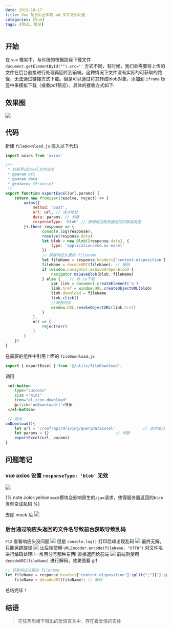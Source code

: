 ```yaml
---
date: 2019-10-17
title: Vue 配合后台实现 wd 文件导出功能
categories: [Vue]
tags: [导出, 笔记]
---
```


## 开始
在 `vue` 框架中，与传统的根据路径下载文件 `document.getElementById("").src=''` 方式不同，有时候，我们会需要将上传的文件在后台直接进行处理再回传到前端，这种情况下文件没有实际的可获取的路径，无法通过链接方式下载。但是可以通过将其转成blob对象，添加到 `iframe` 标签中来模拟下载（或者pdf预览）。具体的接收方式如下:

## 效果图
![](https://cdn.jsdelivr.net/gh/xiangshu233/blogAssets@4558c546d365b220a822fe2c5d93f143eab53972/2020/10/14/0f0b293e3508d8d69dae7c886fb13c98.png)

## 代码

新建 `fileDownload.js` 插入以下代码
```js
import axios from 'axios'

/**
 * 封装导出Excel文件请求
 * @param url
 * @param data
 * @returns {Promise}
 */
export function exportExcel(url,params) {
	return new Promise((resolve, reject) => {
		axios({
			method: 'post',
			url: url, // 请求地址
			data: params, // 参数
			responseType: 'blob' // 表明返回服务器返回的数据类型
		}).then( response => {
				console.log(response);
				resolve(response.data)
				let blob = new Blob([response.data], {
					type: 'application/vnd.ms-excel'
				})
				// 获取响应头里的 filename
				let fileName = response.headers['content-disposition'].split(";")[1].split("filename=")[1];
				fileName = decodeURI(fileName);	// 解码
				if (window.navigator.msSaveOrOpenBlob) {
					navigator.msSaveBlob(blob, fileName)
				} else {	// 非 ie下载
					var link = document.createElement('a')
					link.href = window.URL.createObjectURL(blob)
					link.download = fileName
					link.click()
					//释放内存
					window.URL.revokeObjectURL(link.href)
				}
			},
			err => {
				reject(err)
			}
		)
	})
}
```
在需要的组件中引用上面的 `fileDownload.js`
```js
import { exportExcel } from '@/utils/fileDownload';
```
调用

```html
 <el-button
 	type="success"
 	size ="mini"
 	icon="el-icon-download"
 	@click='onDownload()'>导出
 </el-button>
```

```js
 // 导出
onDownload(){
    let url = '/roof/api/driving/queryDataExcel'  			// 请求接口
    let params = {} 							// 参数
    exportExcel(url, params)
}
```

## 问题笔记

### vue axios 设置 `responseType: 'blob'` 无效
![](https://cdn.jsdelivr.net/gh/xiangshu233/blogAssets@ab59656b8af824691ea6f81aae2aee9205212306/2020/10/14/24d7bdf2bb071e0ef9dfe37a65711f1c.png)


{% note color:yellow `mock`模块会影响原生的`ajax`请求，使得服务器返回的`blob`类型变成乱码 %}

去除 mock 后
![](https://cdn.jsdelivr.net/gh/xiangshu233/blogAssets@809e3021f73776dda6686a6191573d038a646b60/2020/10/14/84de21e5029c15794cd3b76c285b2ecb.png)

### 后台通过响应头返回的文件名导致前台获取导致乱码
`F12` 查看响应头没问题
![](https://cdn.jsdelivr.net/gh/xiangshu233/blogAssets@f9f092c8fc1d0fa54c5a3d8bfd43fecdca2989bc/2020/10/14/70e5329ffd07d4b4496942c2875d3cdb.png)
但是 `console.log()` 打印后却出现乱码
![](https://cdn.jsdelivr.net/gh/xiangshu233/blogAssets@48446677b1bd0f32a33a8d7f937588fccacc53f7/2020/10/14/887615754f29892a4938847ed648aec3.png)
最终无解，只能另辟蹊径
![](https://cdn.jsdelivr.net/gh/xiangshu233/blogAssets@25190c0ab019774b0f6e7260b2073c49f8c9d437/2020/10/14/2f9525c32fd25207d49d853ef64c1f39.png)
让后端使用 `URLEncoder.encode(fileName, "UTF8")` 对文件名进行编码处理!!一堆百分号那种东西!!直接返回给前端
![](https://cdn.jsdelivr.net/gh/xiangshu233/blogAssets@678b453cd77d7b105847979969830435325a797c/2020/10/14/caf5e5095a8908ef06e3eb984d73bb7d.png)
前端则使用 `decodeURI(fileName)` 进行解码，效果图看 gif

```js
// 获取响应头里的 filename
let fileName = response.headers['content-disposition'].split(";")[1].split("filename=")[1];
	fileName = decodeURI(fileName);	// 解码
```
总结完毕！

## 结语
>在狂热思绪下喊出的爱情宣言中，存在着爱情的实体